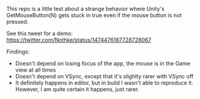 This repo is a little test about a strange behavior where Unity's GetMouseButton(N) gets stuck in true even if the mouse button is not pressed. 

See this tweet for a demo: https://twitter.com/Nothke/status/1474476187728728067 

Findings:
* Doesn't depend on losing focus of the app, the mouse is in the Game view at all times
* Doesn't depend on VSync, except that it's slighlty rarer with VSync off
* It definitely happens in editor, but in build I wasn't able to reproduce it. However, I am quite certain it happens, just rarer.
